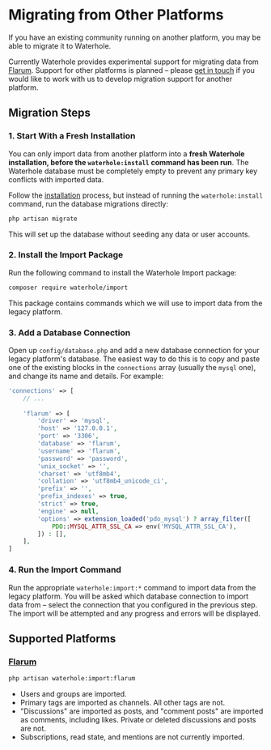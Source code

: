 # Migrating from Other Platforms
If you have an existing community running on another platform, you may be able to migrate it to Waterhole.

Currently Waterhole provides experimental support for migrating data from [Flarum](https://flarum.org). Support for other platforms is planned – please [get in touch](https://waterhole.dev/support) if you would like to work with us to develop migration support for another platform.

## Migration Steps
### 1. Start With a Fresh Installation
You can only import data from another platform into a **fresh Waterhole installation, before the `waterhole:install` command has been run**. The Waterhole database must be completely empty to prevent any primary key conflicts with imported data.

Follow the [installation](./installation.md) process, but instead of running the `waterhole:install` command, run the database migrations directly:

```bash
php artisan migrate
```

This will set up the database without seeding any data or user accounts. 

### 2. Install the Import Package
Run the following command to install the Waterhole Import package:

```bash
composer require waterhole/import
```

This package contains commands which we will use to import data from the legacy platform.

### 3. Add a Database Connection
Open up `config/database.php` and add a new database connection for your legacy platform's database. The easiest way to do this is to copy and paste one of the existing blocks in the `connections` array (usually the `mysql` one), and change its name and details. For example:

```php
'connections' => [
    // ...
    
    'flarum' => [  
        'driver' => 'mysql',  
        'host' => '127.0.0.1',  
        'port' => '3306',  
        'database' => 'flarum',  
        'username' => 'flarum',  
        'password' => 'password',  
        'unix_socket' => '',  
        'charset' => 'utf8mb4',  
        'collation' => 'utf8mb4_unicode_ci',  
        'prefix' => '',  
        'prefix_indexes' => true,  
        'strict' => true,  
        'engine' => null,  
        'options' => extension_loaded('pdo_mysql') ? array_filter([  
            PDO::MYSQL_ATTR_SSL_CA => env('MYSQL_ATTR_SSL_CA'),  
        ]) : [],  
    ],
]
```

### 4. Run the Import Command
Run the appropriate `waterhole:import:*` command to import data from the legacy platform. You will be asked which database connection to import data from – select the connection that you configured in the previous step. The import will be attempted and any progress and errors will be displayed.

## Supported Platforms
### [Flarum](https://flarum.org)
```bash
php artisan waterhole:import:flarum 
```

* Users and groups are imported.
* Primary tags are imported as channels. All other tags are not.
* "Discussions" are imported as posts, and "comment posts" are imported as comments, including likes. Private or deleted discussions and posts are not.
* Subscriptions, read state, and mentions are not currently imported.